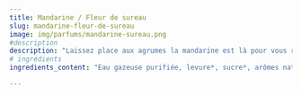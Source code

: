 ```yaml
---
title: Mandarine / Fleur de sureau
slug: mandarine-fleur-de-sureau
image: img/parfums/mandarine-sureau.png
#description 
description: "Laissez place aux agrumes la mandarine est là pour vous rafraichir accompagné de fleur de sureau."
# ingrédients
ingredients_content: "Eau gazeuse purifiée, levure*, sucre*, arômes naturels* "

---
```

